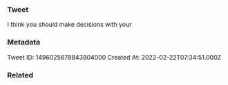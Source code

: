 ### Tweet
I think you should make decisions with your

### Metadata
Tweet ID: 1496025678843904000
Created At: 2022-02-22T07:34:51.000Z

### Related

